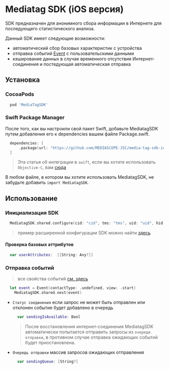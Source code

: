 
# Mediatag SDK (iOS версия)
SDK предназначен для анонимного сбора информации в Интернете для последующего статистического анализа. 

Данный SDK имеет следующие возможности:
- автоматический сбор базовых характеристик с устройства
- отправка событий [Event](./Sources/models/Event.swift/) с пользовательскими данными
- кэширование данных в случае временного отсутствия Интернет-соединения и постедующая автоматическая отправка

## Установка

### CocoaPods

```rb
  pod 'MediaTagSDK'
```

### Swift Package Manager

После того, как вы настроили свой пакет Swift, добавьте MediatagSDK путем добавления его к dependencies вашем файле Package.swift.

```swift
  dependencies: [
      .package(url: "https://github.com/MEDIASCOPE-JSC/media-tag-sdk-ios", .upToNextMajor(from: "1.0.7"))
  ]
```

> Эта статья об интеграции в `swift`, если вы хотите использовать `Objective-C`, вам [сюда](./Sources/NS/Readme.ns.md)

В любом файле, в котором вы хотите использовать MediatagSDK, не забудьте добавить `import MediatagSDK`.

## Использование
### Инициализация SDK
```swift
  MediatagSDK.shared.configure(cid: "cid", tms: "tms", uid: "uid", hid: "hid", uidc: 1212)
```
> пример расширенной конфигурации SDK можно найти [здесь](./Sources/Readme.advanced.md)
#### Проверка базовых аттрибутов
  ```swift
    var userAttributes:  [[String: Any?]]
  ```

### Отправка событий
> все свойства событий [см. здесь](./Sources/models/Event.swift)
```swift
  let event = Event(contactType: .undefined, view: .start)
    MediatagSDK.shared.next(event)
```

- `Статус соединения` 
  если запрос не может быть отправлен или отклонен событие будет добавлено в очередь 
  ```swift 
    var sendingIsAvailable: Bool
  ```
    > После восстановления интернет-соединения MediatagSDK автоматически попытается отправить запросы из `очереди отправки`, в противном случае отправка ожидающих событий будет приостановлена.
  
- `Очередь отправки`
  массив запросов ожидающих отправления
  ```swift
    var sendingQueue: [String?]
  ```
  
